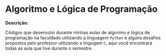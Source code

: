 # Algoritmo e Lógica de Programação

**Descrição:**

Códigos que desenvolvi durante minhas aulas de algorimo e lógica de programação na faculdado utilizando a linguagem `Python` e alguns desafios propostos pelo professor utilizando a lingugem `C`, aqui você encontrará todas as aula que tive durante o semestre.


